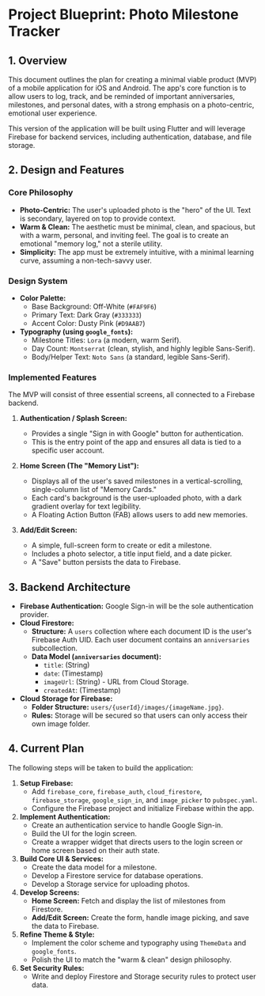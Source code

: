 # Project Blueprint: Photo Milestone Tracker

## 1. Overview

This document outlines the plan for creating a minimal viable product (MVP) of a mobile application for iOS and Android. The app's core function is to allow users to log, track, and be reminded of important anniversaries, milestones, and personal dates, with a strong emphasis on a photo-centric, emotional user experience.

This version of the application will be built using Flutter and will leverage Firebase for backend services, including authentication, database, and file storage.

## 2. Design and Features

### Core Philosophy

-   **Photo-Centric:** The user's uploaded photo is the "hero" of the UI. Text is secondary, layered on top to provide context.
-   **Warm & Clean:** The aesthetic must be minimal, clean, and spacious, but with a warm, personal, and inviting feel. The goal is to create an emotional "memory log," not a sterile utility.
-   **Simplicity:** The app must be extremely intuitive, with a minimal learning curve, assuming a non-tech-savvy user.

### Design System

-   **Color Palette:**
    -   Base Background: Off-White (`#FAF9F6`)
    -   Primary Text: Dark Gray (`#333333`)
    -   Accent Color: Dusty Pink (`#D9AAB7`)
-   **Typography (using `google_fonts`):**
    -   Milestone Titles: `Lora` (a modern, warm Serif).
    -   Day Count: `Montserrat` (clean, stylish, and highly legible Sans-Serif).
    -   Body/Helper Text: `Noto Sans` (a standard, legible Sans-Serif).

### Implemented Features

The MVP will consist of three essential screens, all connected to a Firebase backend.

1.  **Authentication / Splash Screen:**
    -   Provides a single "Sign in with Google" button for authentication.
    -   This is the entry point of the app and ensures all data is tied to a specific user account.

2.  **Home Screen (The "Memory List"):**
    -   Displays all of the user's saved milestones in a vertical-scrolling, single-column list of "Memory Cards."
    -   Each card's background is the user-uploaded photo, with a dark gradient overlay for text legibility.
    -   A Floating Action Button (FAB) allows users to add new memories.

3.  **Add/Edit Screen:**
    -   A simple, full-screen form to create or edit a milestone.
    -   Includes a photo selector, a title input field, and a date picker.
    -   A "Save" button persists the data to Firebase.

## 3. Backend Architecture

-   **Firebase Authentication:** Google Sign-in will be the sole authentication provider.
-   **Cloud Firestore:**
    -   **Structure:** A `users` collection where each document ID is the user's Firebase Auth UID. Each user document contains an `anniversaries` subcollection.
    -   **Data Model (`anniversaries` document):**
        -   `title`: (String)
        -   `date`: (Timestamp)
        -   `imageUrl`: (String) - URL from Cloud Storage.
        -   `createdAt`: (Timestamp)
-   **Cloud Storage for Firebase:**
    -   **Folder Structure:** `users/{userId}/images/{imageName.jpg}`.
    -   **Rules:** Storage will be secured so that users can only access their own image folder.

## 4. Current Plan

The following steps will be taken to build the application:

1.  **Setup Firebase:**
    -   Add `firebase_core`, `firebase_auth`, `cloud_firestore`, `firebase_storage`, `google_sign_in`, and `image_picker` to `pubspec.yaml`.
    -   Configure the Firebase project and initialize Firebase within the app.
2.  **Implement Authentication:**
    -   Create an authentication service to handle Google Sign-in.
    -   Build the UI for the login screen.
    -   Create a wrapper widget that directs users to the login screen or home screen based on their auth state.
3.  **Build Core UI & Services:**
    -   Create the data model for a milestone.
    -   Develop a Firestore service for database operations.
    -   Develop a Storage service for uploading photos.
4.  **Develop Screens:**
    -   **Home Screen:** Fetch and display the list of milestones from Firestore.
    -   **Add/Edit Screen:** Create the form, handle image picking, and save the data to Firebase.
5.  **Refine Theme & Style:**
    -   Implement the color scheme and typography using `ThemeData` and `google_fonts`.
    -   Polish the UI to match the "warm & clean" design philosophy.
6.  **Set Security Rules:**
    -   Write and deploy Firestore and Storage security rules to protect user data.

